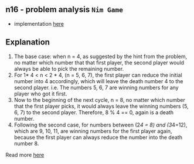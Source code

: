 ## n16 - problem analysis `Nim Game`

- implementation [here](./main.cpp)

## Explanation

1. The base case: when n = 4, as suggested by the hint from the problem, no matter which number that that first player, the second player would always be able to pick the remaining number.
2. For 1* 4 < n < 2 * 4, (n = 5, 6, 7), the first player can reduce the initial number into 4 accordingly, which will leave the death number 4 to the second player. i.e. The numbers 5, 6, 7 are winning numbers for any player who got it first.
3. Now to the beginning of the next cycle, n = 8, no matter which number that the first player picks, it would always leave the winning numbers (5, 6, 7) to the second player. Therefore, 8 % 4 == 0, again is a death number.
4. Following the second case, for numbers between (2*4 = 8) and (3*4=12), which are 9, 10, 11, are winning numbers for the first player again, because the first player can always reduce the number into the death number 8.

Read more [here](https://leetcode.com/problems/nim-game/solutions/73749/theorem-all-4s-shall-be-false/)